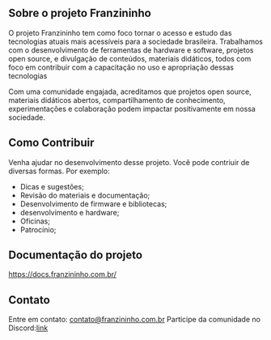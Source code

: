 ## Sobre o projeto Franzininho

O projeto Franzininho tem como foco tornar o acesso e estudo das tecnologias atuais mais acessíveis para a sociedade brasileira. Trabalhamos com o desenvolvimento de ferramentas de hardware e software, projetos open source, e divulgação de conteúdos, materiais didáticos, todos com foco em contribuir com a capacitação no uso e apropriação dessas tecnologias

Com uma comunidade engajada, acreditamos que projetos open source, materiais didáticos abertos, compartilhamento de conhecimento, experimentações e colaboração podem impactar positivamente em nossa sociedade.

## Como Contribuir

Venha ajudar no desenvolvimento desse projeto. Você pode contriuir de diversas formas. Por exemplo:
- Dicas e sugestões;
- Revisão do materiais e documentação;
- Desenvolvimento de firmware e bibliotecas;
- desenvolvimento e hardware;
- Oficinas;
- Patrocínio;

## Documentação do projeto
https://docs.franzininho.com.br/

## Contato

Entre em contato: [contato@franzininho.com.br](mailto:contato@franzininho.com.br)
Participe da comunidade no Discord:[link](https://discord.gg/H5kENmWGaz)
<!--

**Here are some ideas to get you started:**

🙋‍♀️ A short introduction - what is your organization all about?
🌈 Contribution guidelines - how can the community get involved?
👩‍💻 Useful resources - where can the community find your docs? Is there anything else the community should know?
🍿 Fun facts - what does your team eat for breakfast?
🧙 Remember, you can do mighty things with the power of [Markdown](https://docs.github.com/github/writing-on-github/getting-started-with-writing-and-formatting-on-github/basic-writing-and-formatting-syntax)
-->
